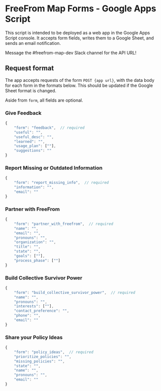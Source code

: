 # FreeFrom Map Forms - Google Apps Script

This script is intended to be deployed as a web app in the Google Apps Script console. It accepts form fields, writes them to a Google Sheet, and sends an email notification.

Message the #freefrom-map-dev Slack channel for the API URL!

## Request format

The app accepts requests of the form `POST {app url}`, with the data body for each form in the formats below. This should be updated if the Google Sheet format is changed.

Aside from `form`, all fields are optional.

### Give Feedback

```js
{
    "form": "feedback",  // required
    "useful": "",
    "useful_desc": "",
    "learned": "",
    "usage_plan": [""],
    "suggestions": ""
}
```

### Report Missing or Outdated Information

```js
{
    "form": "report_missing_info",  // required
    "information": "",
    "email": ""
}
```

### Partner with FreeFrom

```js
{
    "form": "partner_with_freefrom",  // required
    "name": "",
    "email": "",
    "pronouns": "",
    "organization": "",
    "title": "",
    "state": "",
    "goals": [""],
    "process_phase": [""]
}
```

### Build Collective Survivor Power

```js
{
    "form": "build_collective_survivor_power",  // required
    "name": "",
    "pronouns": "",
    "interests": [""],
    "contact_preference": "",
    "phone": "",
    "email": ""
}
```

### Share your Policy Ideas

```js
{
    "form": "policy_ideas",  // required
    "prioritize_policies": "",
    "missing_policies": "",
    "state": "",
    "name": "",
    "pronouns": "",
    "email": ""
}
```
